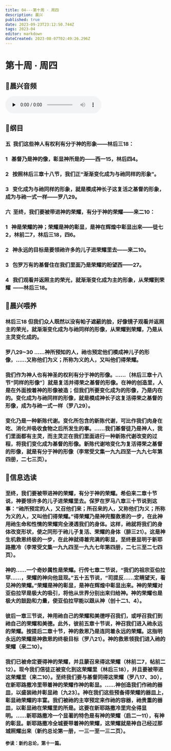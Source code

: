 ```yaml
---
title: 04---第十周 · 周四
description: 晨兴
published: true
date: 2023-09-23T23:12:50.744Z
tags: 2023-04
editor: markdown
dateCreated: 2023-08-07T02:49:26.296Z
---
```


# 第十周 · 周四
## 🎵晨兴音频
<audio id="audio" controls="" preload="none">
      <source id="mp3" src="/2023-04/week10/week10day4.mp3">
</audio>

## 📖纲目

### 五  我们这些神人有权利有分于神的形象——林后三18：

### 1   基督乃是神的像，彰显神所是的——西一15，林后四4。

### 2   按照林后三章十八节，我们正“渐渐变化成为与祂同样的形象”。

### 3   变化成为与祂同样的形象，就是模成神长子这复活之基督的形象，成为与祂一式一样——罗八29。

### 六  至终，我们要被带进神的荣耀，有分于神的荣耀——来二10：

### 1   神是荣耀的神；荣耀是神的彰显，是神在辉煌中彰显出来——徒七2，林前二7，林后三18，四6。

### 2   神永远的目标是要领祂许多的儿子进荣耀里去——来二10。

### 3   包罗万有的基督住在我们里面乃是荣耀的盼望西——27。

### 4   我们观看并返照主的荣光，就渐渐变化成为主的形象，从荣耀到荣耀  ——林后三18。

## 📖晨兴喂养

### **林后三18	但我们众人既然以没有帕子遮蔽的脸，好像镜子观看并返照主的荣光，就渐渐变化成为与祂同样的形像，从荣耀到荣耀，乃是从主灵变化成的。**

### **罗八29~30	……神所预知的人，祂也预定他们模成神儿子的形像，……又称他们为义；所称为义的人，又叫他们得荣耀。**

### 我们作为神人也有神圣的权利有分于神的形像。……〔林后三章十八节“同样的形像”〕就是复活并得荣之基督的形像。在神的创造里，人是在外面按着神的形像被造；但我们所要变化成为的形像，乃是内在的。变化成为与祂同样的形像，就是模成神长子这复活得荣之基督的形像，成为与祂一式一样（罗八29）。

### 变化乃是一种新陈代谢。变化所包含的新陈代谢，可比作我们肉身在吃、消化并吸收食物之后所发生的事。……我们基督徒乃是神人，我们里面都有主灵，而主灵正在我们里面进行一种新陈代谢改变的过程，将我们变化成为基督的形像。新陈代谢地变化为复活得荣之基督的形像，就是有分于神的形像（李常受文集一九九四至一九九七年第四册，二七三页）。

## 📖信息选读

### 至终，我们要被带进神的荣耀，有分于神的荣耀。希伯来二章十节说，神要领许多的儿子进荣耀里去。保罗在罗马八章三十节说到这事：“祂所预定的人，又召他们来；所召来的人，又称他们为义；所称为义的人，又叫他们得荣耀。”得荣耀乃是神完整救恩的一步，在此神用祂生命和性情的荣耀完全浸透我们的身体。这样，祂就将我们的身体改变形状，使之同形于祂儿子复活、荣耀的身体（腓三21）。这是神生机救恩终极的一步，在此神就得着完满的彰显，至终要显明于新耶路撒冷（李常受文集一九九四至一九九七年第四册，二七三至二七四页）。

### 神的……一个奇妙属性是荣耀。行传七章二节说，“我们的祖宗亚伯拉罕……，荣耀的神向他显现。”五十五节说，“司提反……定睛望天，看见神的荣耀。”荣耀是神的彰显，是神在辉煌中彰显出来。神的荣耀对亚伯拉罕是极大的吸引，将他从世界分别出来归给神。神的荣耀也是极大的鼓励和力量，使亚伯拉罕能以跟从神（创十二1、4）。

### 彼后一章三节说，神用祂自己的荣耀和美德呼召我们，或呼召我们到祂自己的荣耀和美德。此外，彼前五章十节说，神召我们进入祂永远的荣耀。按提后二章十节，神的救恩乃是连同着永远的荣耀。这指明永远的荣耀是神救恩的终极目标（罗八21）。神的救恩领我们进入祂的荣耀（来二10）。

### 我们已被命定要得神的荣耀，并且蒙召来得这荣耀（林前二7，帖前二12）。现今我们信徒正被变化到这荣耀里（林后三18），并且要被带进这荣耀里（来二10）。至终我们要与基督同得这荣耀（罗八17、30），在新耶路撒冷里带着神的荣耀作神的彰显。……神创造我们作祂的器皿，以盛装祂并彰显祂〔九23〕。神在我们这些预备得荣耀的器皿上，彰显祂荣耀的丰富。我们被祂的主宰预定来作祂的容器，祂贵重的器皿，以彰显祂在荣耀里的所是。这要在新耶路撒冷里完全得显明。……新耶路撒冷一个显著的特色是有神的荣耀（启二一11），有神的彰显。新耶路撒冷全城要带着神的荣耀，这荣耀就是神自己经过那城照耀出来（新约总论第一册，一三一至一三二页）。

**参读：新约总论，第十一篇。**
<!-- Google tag (gtag.js) -->
<script async src="https://www.googletagmanager.com/gtag/js?id=G-1P8709Z16T"></script>
<script>
  window.dataLayer = window.dataLayer || [];
  function gtag(){dataLayer.push(arguments);}
  gtag('js', new Date());

  gtag('config', 'G-1P8709Z16T');
</script>